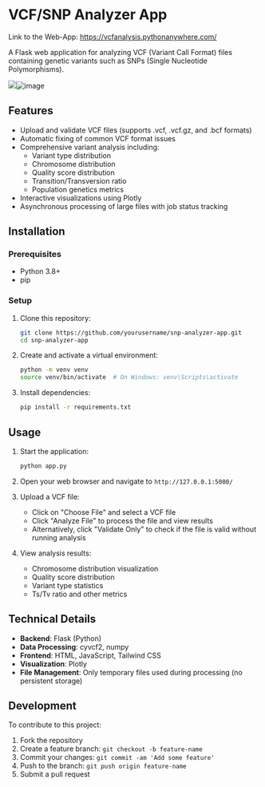 # VCF/SNP Analyzer App

Link to the Web-App: https://vcfanalysis.pythonanywhere.com/

A Flask web application for analyzing VCF (Variant Call Format) files containing genetic variants such as SNPs (Single Nucleotide Polymorphisms).

<img src="blob:chrome-untrusted://media-app/c61587a6-fbd4-473d-8e6f-38bfd86 a6080"/>![image](https://github.com/user-attachments/assets/2593f7c5-b05b-4be5-b588-ce9a6e770779)


## Features

- Upload and validate VCF files (supports .vcf, .vcf.gz, and .bcf formats)
- Automatic fixing of common VCF format issues
- Comprehensive variant analysis including:
  - Variant type distribution
  - Chromosome distribution
  - Quality score distribution
  - Transition/Transversion ratio
  - Population genetics metrics
- Interactive visualizations using Plotly
- Asynchronous processing of large files with job status tracking

## Installation

### Prerequisites

- Python 3.8+
- pip

### Setup

1. Clone this repository:
   ```bash
   git clone https://github.com/yourusername/snp-analyzer-app.git
   cd snp-analyzer-app
   ```

2. Create and activate a virtual environment:
   ```bash
   python -m venv venv
   source venv/bin/activate  # On Windows: venv\Scripts\activate
   ```

3. Install dependencies:
   ```bash
   pip install -r requirements.txt
   ```

## Usage

1. Start the application:
   ```bash
   python app.py
   ```

2. Open your web browser and navigate to `http://127.0.0.1:5000/`

3. Upload a VCF file:
   - Click on "Choose File" and select a VCF file
   - Click "Analyze File" to process the file and view results
   - Alternatively, click "Validate Only" to check if the file is valid without running analysis

4. View analysis results:
   - Chromosome distribution visualization
   - Quality score distribution
   - Variant type statistics
   - Ts/Tv ratio and other metrics

## Technical Details

- **Backend**: Flask (Python)
- **Data Processing**: cyvcf2, numpy
- **Frontend**: HTML, JavaScript, Tailwind CSS
- **Visualization**: Plotly
- **File Management**: Only temporary files used during processing (no persistent storage)

## Development

To contribute to this project:

1. Fork the repository
2. Create a feature branch: `git checkout -b feature-name`
3. Commit your changes: `git commit -am 'Add some feature'`
4. Push to the branch: `git push origin feature-name`
5. Submit a pull request
